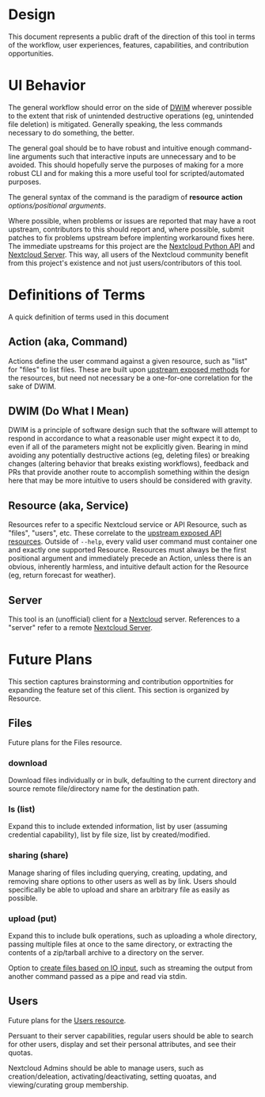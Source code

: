 Design
======

This document represents a public draft of the direction of this tool in terms of the workflow, user experiences, features, capabilities, and contribution opportunities.

# UI Behavior

The general workflow should error on the side of [DWIM](https://en.wikipedia.org/wiki/DWIM) wherever possible to the extent that risk of unintended destructive operations (eg, unintended file deletion) is mitigated.  Generally speaking, the less commands necessary to do something, the better.

The general goal should be to have robust and intuitive enough command-line arguments such that interactive inputs are unnecessary and to be avoided.  This should hopefully serve the purposes of making for a more robust CLI and for making this a more useful tool for scripted/automated purposes.

The general syntax of the command is the paradigm of **resource** **action** *options/positional arguments*.

Where possible, when problems or issues are reported that may have a root upstream, contributors to this should report and, where possible, submit patches to fix problems upstream before implenting workaround fixes here.  The immediate upstreams for this project are the [Nextcloud Python API](https://github.com/cloud-py-api/nc_py_api/) and [Nextcloud Server](https://github.com/nextcloud/server).  This way, all users of the Nextcloud community benefit from this project's existence and not just users/contributors of this tool.

# Definitions of Terms

A quick definition of terms used in this document

## Action (aka, Command)

Actions define the user command against a given resource, such as "list" for "files" to list files.  These are built upon [upstream exposed methods](https://github.com/cloud-py-api/nc_py_api/blob/main/nc_py_api/files/files.py#L35) for the resources, but need not necessary be a one-for-one correlation for the sake of DWIM.

## DWIM (Do What I Mean)

DWIM is a principle of software design such that the software will attempt to respond in accordance to what a reasonable user might expect it to do, even if all of the parameters might not be explicitly given.  Bearing in mind avoiding any potentially destructive actions (eg, deleting files) or breaking changes (altering behavior that breaks existing workflows), feedback and PRs that provide another route to accomplish something within the design here that may be more intuitive to users should be considered with gravity.

## Resource (aka, Service)

Resources refer to a specific Nextcloud service or API Resource, such as "files", "users", etc.  These correlate to the [upstream exposed API resources](https://github.com/cloud-py-api/nc_py_api/blob/main/nc_py_api/nextcloud.py#L50).  Outside of `--help`, every valid user command must container one and exactly one supported Resource.  Resources must always be the first positional argument and immediately precede an Action, unless there is an obvious, inherently harmless, and intuitive default action for the Resource (eg, return forecast for weather).

## Server

This tool is an (unofficial) client for a [Nextcloud](https://nextcloud.com/) server.  References to a "server" refer to a remote [Nextcloud Server](https://github.com/nextcloud/server).

# Future Plans

This section captures brainstorming and contribution opportnities for expanding the feature set of this client.  This section is organized by Resource.

## Files

Future plans for the Files resource.

### download

Download files individually or in bulk, defaulting to the current directory and source remote file/directory name for the destination path. 

### ls (list)

Expand this to include extended information, list by user (assuming credential capability), list by file size, list by created/modified.

### sharing (share)

Manage sharing of files including querying, creating, updating, and removing share options to other users as well as by link.  Users should specifically be able to upload and share an arbitrary file as easily as possible.

### upload (put)

Expand this to include bulk operations, such as uploading a whole directory, passing multiple files at once to the same directory, or extracting the contents of a zip/tarball archive to a directory on the server.

Option to [create files based on IO input](https://github.com/cloud-py-api/nc_py_api/blob/main/nc_py_api/files/files.py#L123), such as streaming the output from another command passed as a pipe and read via stdin.

## Users

Future plans for the [Users resource](https://github.com/cloud-py-api/nc_py_api/blob/main/nc_py_api/users.py#L159).

Persuant to their server capabilities, regular users should be able to search for other users, display and set their personal attributes, and see their quotas. 

Nextcloud Admins should be able to manage users, such as creation/deleation, activating/deactivating, setting quoatas, and viewing/curating group membership.
